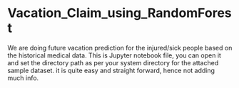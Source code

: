 # Vacation_Claim_using_RandomForest
We are doing future vacation prediction for the injured/sick people based on the historical medical data. 
This is Jupyter notebook file, you can open it and set the directory path as per your system directory for the attached sample dataset.
it is quite easy and straight forward, hence not adding much info.
